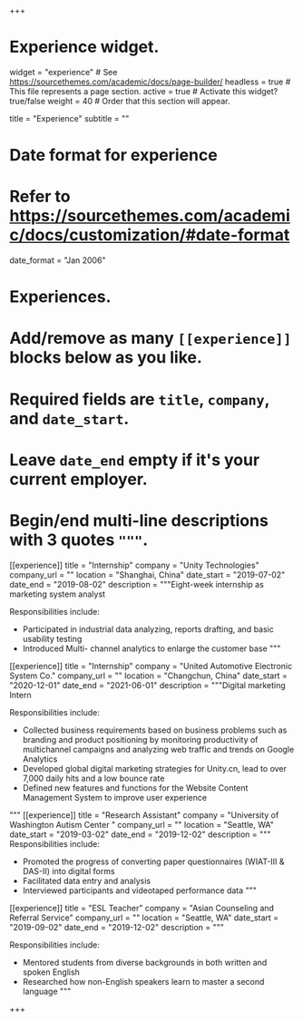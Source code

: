 +++
# Experience widget.
widget = "experience"  # See https://sourcethemes.com/academic/docs/page-builder/
headless = true  # This file represents a page section.
active = true  # Activate this widget? true/false
weight = 40  # Order that this section will appear.

title = "Experience"
subtitle = ""

# Date format for experience
#   Refer to https://sourcethemes.com/academic/docs/customization/#date-format
date_format = "Jan 2006"

# Experiences.
#   Add/remove as many `[[experience]]` blocks below as you like.
#   Required fields are `title`, `company`, and `date_start`.
#   Leave `date_end` empty if it's your current employer.
#   Begin/end multi-line descriptions with 3 quotes `"""`.
[[experience]]
  title = "Internship"
  company = "Unity Technologies"
  company_url = ""
  location = "Shanghai, China"
  date_start = "2019-07-02"
  date_end = "2019-08-02"
 description = """Eight-week internship as marketing system analyst

 Responsibilities include:

  * Participated in industrial data analyzing, reports drafting, and basic usability testing
  * Introduced Multi- channel analytics to enlarge the customer base
 """


[[experience]]
  title = "Internship"
  company = "United Automotive Electronic System Co."
  company_url = ""
  location = "Changchun, China"
  date_start = "2020-12-01"
  date_end = "2021-06-01"
 description = """Digital marketing Intern
 
 Responsibilities include:

  * Collected business requirements based on business  problems such as branding and product positioning by
  monitoring productivity of multichannel campaigns and analyzing web traffic and trends on Google Analytics
  * Developed global digital marketing strategies for Unity.cn, lead to over 7,000 daily hits and a low bounce rate
  * Defined new features and functions for the Website Content Management System to improve user experience

 """
[[experience]]
  title = "Research Assistant"
  company = "University of Washington Autism Center "
  company_url = ""
  location = "Seattle, WA"
  date_start = "2019-03-02"
  date_end = "2019-12-02"
   description = """
   Responsibilities include:

   * Promoted the progress of converting paper questionnaires (WIAT-III & DAS-II) into digital forms
   * Facilitated data entry and analysis
   * Interviewed participants and videotaped performance data
   """

[[experience]]
   title = "ESL Teacher"
   company = "Asian Counseling and Referral Service"
   company_url = ""
   location = "Seattle, WA"
   date_start = "2019-09-02"
   date_end = "2019-12-02"
    description = """

Responsibilities include:

  * Mentored students from diverse backgrounds in both written and spoken English
  * Researched how non-English speakers learn to master a second language
  """

+++
